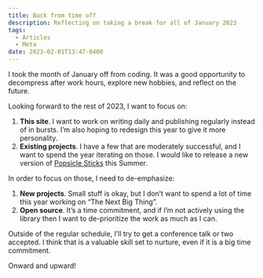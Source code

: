 ```yaml
---
title: Back from time off
description: Reflecting on taking a break for all of January 2023
tags:
  - Articles
  - Meta
date: 2023-02-01T13:47-0400
---
```


I took the month of January off from coding. It was a good opportunity to
decompress after work hours, explore new hobbies, and reflect on the future.

Looking forward to the rest of 2023, I want to focus on:

1. **This site**. I want to work on writing daily and publishing regularly
   instead of in bursts. I’m also hoping to redesign this year to give it more
   personality.
2. **Existing projects**. I have a few that are moderately successful, and I
   want to spend the year iterating on those. I would like to release a new
   version of
   [Popsicle Sticks](https://chrome.google.com/webstore/detail/popsicle-sticks-random-st/lnckbgaeagindapiodcmccfokcmnfecm)
   this Summer.

In order to focus on those, I need to de-emphasize:

1. **New projects**. Small stuff is okay, but I don’t want to spend a lot of
   time this year working on “The Next Big Thing”.
2. **Open source**. It’s a time commitment, and if I’m not actively using the
   library then I want to de-prioritize the work as much as I can.

Outside of the regular schedule, I’ll try to get a conference talk or two
accepted. I think that is a valuable skill set to nurture, even if it is a big
time commitment.

Onward and upward!
